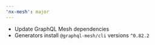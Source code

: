 ```yaml
---
'nx-mesh': major
---
```


- Update GraphQL Mesh dependencies
- Generators install `@graphql-mesh/cli` versions `^0.82.2`
